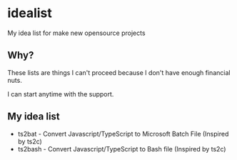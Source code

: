 # idealist
My idea list for make new opensource projects

## Why?
These lists are things I can't proceed because I don't have enough financial nuts.

I can start anytime with the support.

## My idea list
- ts2bat - Convert Javascript/TypeScript to Microsoft Batch File  (Inspired by ts2c)
- ts2bash - Convert Javascript/TypeScript to Bash file (Inspired by ts2c)
